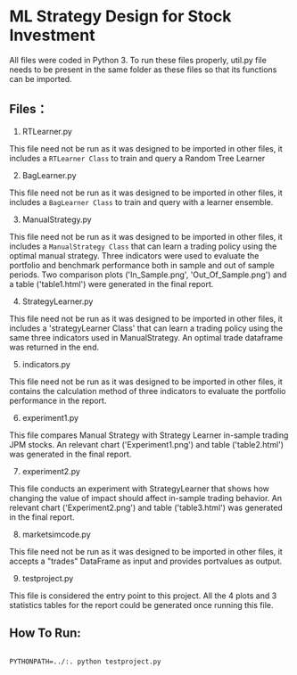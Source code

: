 # ML Strategy Design for Stock Investment

All files were coded in Python 3. To run these files properly, util.py file needs to be present in the same folder as these files so that its functions can be imported.

## Files：

1. RTLearner.py

This file need not be run as it was designed to be imported in other files, it includes a `RTLearner Class` to train and query a Random Tree Learner 

2. BagLearner.py

This file need not be run as it was designed to be imported in other files, it includes a `BagLearner Class` to train and query with a learner ensemble.

3. ManualStrategy.py

This file need not be run as it was designed to be imported in other files, it includes a `ManualStrategy Class` that can learn a trading policy using the optimal manual strategy. Three indicators were used to evaluate the portfolio and benchmark performance both in sample and out of sample periods. Two comparison plots ('In_Sample.png', 'Out_Of_Sample.png') and a table ('table1.html') were generated in the final report.

4. StrategyLearner.py

This file need not be run as it was designed to be imported in other files, it includes a 'strategyLearner Class' that can learn a trading policy using the same three indicators used in ManualStrategy. An optimal trade dataframe was returned in the end.

5. indicators.py

This file need not be run as it was designed to be imported in other files, it contains the calculation method of three indicators to evaluate the portfolio performance in the report. 

6. experiment1.py

This file compares Manual Strategy with Strategy Learner in-sample trading JPM stocks. An relevant chart ('Experiment1.png') and table ('table2.html') was generated in the final report.

7. experiment2.py

This file conducts an experiment with StrategyLearner that shows how changing the value of impact should affect in-sample trading behavior. An relevant chart ('Experiment2.png') and table ('table3.html') was generated in the final report.

8. marketsimcode.py

This file need not be run as it was designed to be imported in other files, it accepts a "trades" DataFrame as input and provides portvalues as output.    

9. testproject.py

This file is considered the entry point to this project. All the 4 plots and 3 statistics tables for the report could be generated once running this file.

## How To Run:    
                                                                           PYTHONPATH=../:. python testproject.py 
